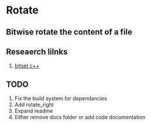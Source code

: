 # Rotate

## Bitwise rotate the content of a file 


## Reseaerch lilnks 

1. [bitset c++](https://stackoverflow.com/questions/7349689/how-to-print-using-cout-a-number-in-binary-form)


## TODO 

1. Fix the build system for dependancies
2. Add rotate_right
3. Expand readme 
4. Either remove docs folder or add code documentation
